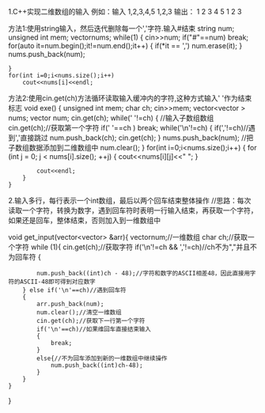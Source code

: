 1.C++实现二维数组的输入
例如：输入
1,2,3,4,5
1,2,3
输出：
1 2 3 4 5
1 2 3

方法1:使用string输入，然后迭代删除每一个','字符.输入#结束
    string num;
    unsigned int mem;
    vector<string>nums;
    while(1)
    {
        cin>>num;
        if("#"==num)
            break;
        for(auto it=num.begin();it!=num.end();it++)
        {
            if(*it == ',')
                num.erase(it);
        }
        nums.push_back(num);

    }
    for(int i=0;i<nums.size();i++)
        cout<<nums[i]<<endl;

方法2:使用cin.get(ch)方法循环读取输入缓冲内的字符,这种方式输入' '作为结束标志
void exe()
    {
        unsigned int mem;
        char ch;
        cin>>mem;
        vector<vector<char> > nums;
        vector<char> num;
        cin.get(ch);
        while(' '!=ch)
        {
            //输入子数组数组
            cin.get(ch);//获取第一个字符
            if(' '==ch )
                break;
            while('\n'!=ch)
            {
                if(','!=ch)//遇到','直接跳过
                    num.push_back(ch);
                cin.get(ch);
            }
            nums.push_back(num); //把子数组数据添加到二维数组中
            num.clear();
        }
        for(int i=0;i<nums.size();i++)
        {
            for (int j = 0; j < nums[i].size(); ++j) {
                cout<<nums[i][j]<<" ";
            }

            cout<<endl;
        }
    }

2.输入多行，每行表示一个int数组，最后以两个回车结束整体操作
//思路：每次读取一个字符，转换为数字，遇到回车符时表明一行输入结束，再获取一个字符，如果还是回车，整体结束，否则加入到一维数组中

void get_input(vector<vector<int>> &arr){
    vector<int>num;//一维数组
    char ch;//获取一个字符
    while (1){
        cin.get(ch);//获取字符
        if('\n'!=ch && ','!=ch)//ch不为","并且不为回车符
        {

            num.push_back((int)ch - 48);//字符和数字的ASCII相差48，因此直接用字符的ASCII-48即可得到对应数字
        } else if('\n'==ch)//遇到回车符
        {
            arr.push_back(num);
            num.clear();//清空一维数组
            cin.get(ch);//获取下一行第一个字符
            if('\n'==ch)//如果维回车直接结束输入
            {
                break;
            }
            else{//不为回车添加到新的一维数组中继续操作
                num.push_back((int)ch-48);
            }
        }
    }
}


